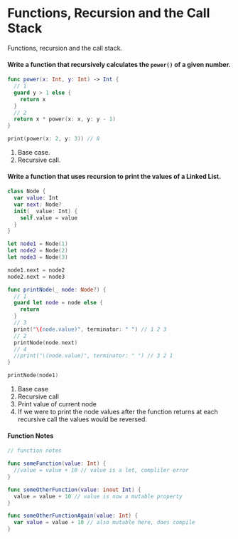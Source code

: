 # Functions, Recursion and the Call Stack

Functions, recursion and the call stack. 


#### Write a function that recursively calculates the `power()` of a given number. 

```swift 
func power(x: Int, y: Int) -> Int {
  // 1
  guard y > 1 else {
    return x
  }
  // 2
  return x * power(x: x, y: y - 1)
}

print(power(x: 2, y: 3)) // 8
```

1. Base case. 
2. Recursive call. 

#### Write a function that uses recursion to print the values of a Linked List. 

```swift 
class Node {
  var value: Int
  var next: Node?
  init(_ value: Int) {
    self.value = value
  }
}

let node1 = Node(1)
let node2 = Node(2)
let node3 = Node(3)

node1.next = node2
node2.next = node3

func printNode(_ node: Node?) {
  // 1
  guard let node = node else {
    return
  }
  // 3
  print("\(node.value)", terminator: " ") // 1 2 3 
  // 2
  printNode(node.next)
  // 4 
  //print("\(node.value)", terminator: " ") // 3 2 1
}

printNode(node1)
```

1. Base case 
2. Recursive call
3. Print value of current node 
4. If we were to print the node values after the function returns at each recursive call the values would be reversed. 

#### Function Notes 

```swift 
// function notes

func someFunction(value: Int) {
  //value = value + 10 // value is a let, compliler error
}

func someOtherFunction(value: inout Int) {
  value = value + 10 // value is now a mutable property
}

func someOtherFunctionAgain(value: Int) {
  var value = value + 10 // also mutable here, does compile
}
```

